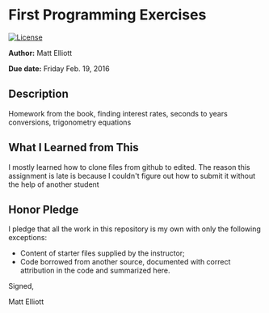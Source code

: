 # First Programming Exercises

 [![License](http://img.shields.io/badge/license-MIT-blue.svg)](http://en.wikipedia.org/wiki/MIT_License)

**Author:** Matt Elliott

**Due date:** Friday Feb. 19, 2016

## Description

Homework from the book, finding interest rates, seconds to years conversions, trigonometry equations

## What I Learned from This

I mostly learned how to clone files from github to edited. The reason this assignment is late is because I couldn't figure out how to submit it without the help of another student

## Honor Pledge

I pledge that all the work in this repository is my own with only the following exceptions:

* Content of starter files supplied by the instructor;
* Code borrowed from another source, documented with correct attribution in the code and summarized here.

Signed,

Matt Elliott
